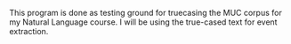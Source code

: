 This program is done as testing ground for truecasing the MUC corpus for my Natural Language course. I will be using the true-cased text for event extraction.
